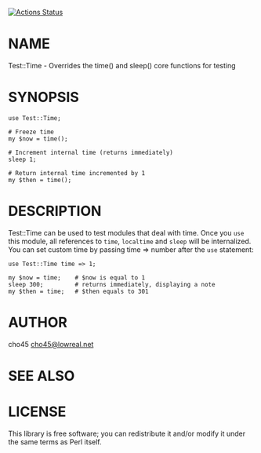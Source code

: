 [![Actions Status](https://github.com/cho45/Test-Time/actions/workflows/test.yml/badge.svg)](https://github.com/cho45/Test-Time/actions)
# NAME

Test::Time - Overrides the time() and sleep() core functions for testing

# SYNOPSIS

    use Test::Time;

    # Freeze time
    my $now = time();

    # Increment internal time (returns immediately)
    sleep 1;

    # Return internal time incremented by 1
    my $then = time();

# DESCRIPTION

Test::Time can be used to test modules that deal with time. Once you `use` this
module, all references to `time`, `localtime` and `sleep` will be internalized.
You can set custom time by passing time => number after the `use` statement:

    use Test::Time time => 1;

    my $now = time;    # $now is equal to 1
    sleep 300;         # returns immediately, displaying a note
    my $then = time;   # $then equals to 301

# AUTHOR

cho45 <cho45@lowreal.net>

# SEE ALSO

# LICENSE

This library is free software; you can redistribute it and/or modify
it under the same terms as Perl itself.
